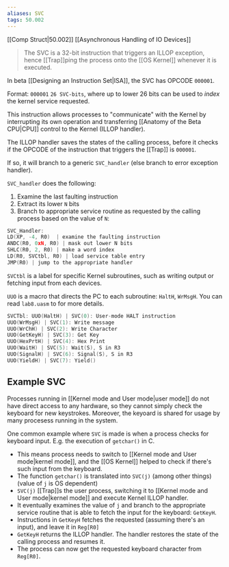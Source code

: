 ```yaml
---
aliases: SVC
tags: 50.002
---
```

[[Comp Struct|50.002]]
[[Asynchronous Handling of IO Devices]]

> The SVC is a 32-bit instruction that triggers an ILLOP exception, hence [[Trap]]ping the process onto the [[OS Kernel]] whenever it is executed.

In beta [[Designing an Instruction Set|ISA]], the SVC has OPCODE `000001`.

Format:
`000001` `26 SVC-bits`, where up to lower 26 bits can be used to *index* the kernel service requested.

This instruction allows processes to "communicate" with the Kernel by interrupting its own operation and transferring [[Anatomy of the Beta CPU|CPU]] control to the Kernel (ILLOP handler).

The ILLOP handler saves the states of the calling process, before it checks if the OPCODE of the instruction that triggers the [[Trap]] is `000001`.

If so, it will branch to a generic `SVC_handler` (else branch to error exception handler).

`SVC_handler` does the following:
1. Examine the last faulting instruction
2. Extract its lower `N` bits
3. Branch to appropriate service routine as requested by the calling process based on the value of `N`:
```CPP
SVC_Handler: 
LD(XP, -4, R0)	| examine the faulting instruction
ANDC(R0, 0xN, R0) | mask out lower N bits
SHLC(R0, 2, R0) | make a word index
LD(R0, SVCtbl, R0) | load service table entry
JMP(R0) | jump to the appropriate handler
```

`SVCtbl` is a label for specific Kernel subroutines, such as writing output or fetching input from each devices.

`UUO` is a macro that directs the PC to each subroutine: `HaltH`, `WrMsgH`. You can read `lab8.uasm` to for more details.

```CPP
SVCTbl: UUO(HaltH) | SVC(0): User-mode HALT instruction
UUO(WrMsgH) | SVC(1): Write message
UUO(WrChH) | SVC(2): Write Character
UUO(GetKeyH) | SVC(3): Get Key
UUO(HexPrtH) | SVC(4): Hex Print
UUO(WaitH) | SVC(5): Wait(S), S in R3
UUO(SignalH) | SVC(6): Signal(S), S in R3
UUO(YieldH) | SVC(7): Yield()
```

## Example SVC
Processes running in [[Kernel mode and User mode|user mode]] do not have direct access to any hardware, so they cannot simply check the keyboard for new keystrokes. Moreover, the keyoard is shared for usage by many procesess running in the system.

One common example where `SVC` is made is when a process checks for keyboard input. E.g. the execution of `getchar()` in C.
- This means process needs to switch to [[Kernel mode and User mode|kernel mode]], and the [[OS Kernel]] helped to check if there's such input from the keyboard.
- The function `getchar()` is translated into `SVC(j)` (among other things) (value of `j` is OS dependent)
- `SVC(j)` [[Trap]]s the user process, switching it to [[Kernel mode and User mode|kernel mode]] and execute Kernel ILLOP handler.
- It eventually examines the value of `j` and branch to the appropriate service routine that is able to fetch the input for the keyboard: `GetKeyH`.
- Instructions in `GetKeyH` fetches the requested (assuming there's an input), and leave it in `Reg[R0]`
- `GetKeyH` returns the ILLOP handler. The handler restores the state of the calling process and resumes it.
- The process can now get the requested keyboard character from `Reg[R0]`.
